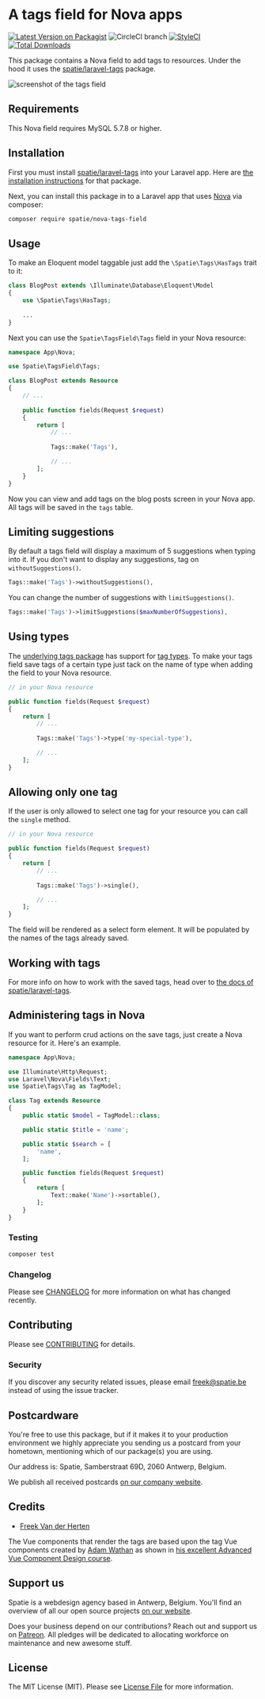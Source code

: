 # A tags field for Nova apps

[![Latest Version on Packagist](https://img.shields.io/packagist/v/spatie/nova-tags-field.svg?style=flat-square)](https://packagist.org/packages/spatie/nova-tags-field)
![CircleCI branch](https://img.shields.io/circleci/project/github/spatie/nova-tags-field/master.svg?style=flat-square)
[![StyleCI](https://github.styleci.io/repos/145974148/shield?branch=master)](https://github.styleci.io/repos/145974148)
[![Total Downloads](https://img.shields.io/packagist/dt/spatie/nova-tags-field.svg?style=flat-square)](https://packagist.org/packages/spatie/nova-tags-field)

This package contains a Nova field to add tags to resources. Under the hood it uses the [spatie/laravel-tags](https://docs.spatie.be/laravel-tags) package.

![screenshot of the tags field](https://spatie.github.io/nova-tags-field/screenshot.png)

## Requirements

This Nova field requires MySQL 5.7.8 or higher.

## Installation

First you must install [spatie/laravel-tags](https://github.com/spatie/laravel-tags) into your Laravel app. Here are [the installation instructions](https://docs.spatie.be/laravel-tags/v2/installation-and-setup) for that package.

Next, you can install this package in to a Laravel app that uses [Nova](https://nova.laravel.com) via composer:

```bash
composer require spatie/nova-tags-field
```

## Usage

To make an Eloquent model taggable just add the `\Spatie\Tags\HasTags` trait to it:

```php
class BlogPost extends \Illuminate\Database\Eloquent\Model
{
    use \Spatie\Tags\HasTags;
    
    ...
}
```

Next you can use the `Spatie\TagsField\Tags` field in your Nova resource:

```php
namespace App\Nova;

use Spatie\TagsField\Tags;

class BlogPost extends Resource
{
    // ...
    
    public function fields(Request $request)
    {
        return [
            // ...
            
            Tags::make('Tags'),

            // ...
        ];
    }
}
```

Now you can view and add tags on the blog posts screen in your Nova app. All tags will be saved in the `tags` table. 

## Limiting suggestions

By default a tags field will display a maximum of 5 suggestions when typing into it. If you don't want to display any suggestions, tag on `withoutSuggestions()`.

```php
Tags::make('Tags')->withoutSuggestions(),
```

You can change the number of suggestions with `limitSuggestions()`.

```php
Tags::make('Tags')->limitSuggestions($maxNumberOfSuggestions),
```

## Using types

The [underlying tags package](https://github.com/spatie/laravel-tags) has support for [tag types](https://docs.spatie.be/laravel-tags/v2/advanced-usage/using-types). To make your tags field save tags of a certain type just tack on the name of type when adding the field to your Nova resource.

```php
// in your Nova resource

public function fields(Request $request)
{
    return [
        // ...
        
        Tags::make('Tags')->type('my-special-type'),

        // ...
    ];
}
```

## Allowing only one tag

If the user is only allowed to select one tag for your resource you can call the `single` method.

```php
// in your Nova resource

public function fields(Request $request)
{
    return [
        // ...
        
        Tags::make('Tags')->single(),

        // ...
    ];
}
```

The field will be rendered as a select form element. It will be populated by the names of the tags already saved.

## Working with tags

For more info on how to work with the saved tags, head over to [the docs of spatie/laravel-tags](https://docs.spatie.be/laravel-tags/).

## Administering tags in Nova

If you want to perform crud actions on the save tags, just create a Nova resource for it. Here's an example.

```php
namespace App\Nova;

use Illuminate\Http\Request;
use Laravel\Nova\Fields\Text;
use Spatie\Tags\Tag as TagModel;

class Tag extends Resource
{
    public static $model = TagModel::class;

    public static $title = 'name';

    public static $search = [
        'name',
    ];

    public function fields(Request $request)
    {
        return [
            Text::make('Name')->sortable(),
        ];
    }
}
```

### Testing

``` bash
composer test
```

### Changelog

Please see [CHANGELOG](CHANGELOG.md) for more information on what has changed recently.

## Contributing

Please see [CONTRIBUTING](CONTRIBUTING.md) for details.

### Security

If you discover any security related issues, please email freek@spatie.be instead of using the issue tracker.

## Postcardware

You're free to use this package, but if it makes it to your production environment we highly appreciate you sending us a postcard from your hometown, mentioning which of our package(s) you are using.

Our address is: Spatie, Samberstraat 69D, 2060 Antwerp, Belgium.

We publish all received postcards [on our company website](https://spatie.be/en/opensource/postcards).

## Credits

- [Freek Van der Herten](https://github.com/freekmurze)

The Vue components that render the tags are based upon the tag Vue components created by [Adam Wathan](https://twitter.com/adamwathan) as shown in [his excellent Advanced Vue Component Design course](https://adamwathan.me/advanced-vue-component-design/).

## Support us

Spatie is a webdesign agency based in Antwerp, Belgium. You'll find an overview of all our open source projects [on our website](https://spatie.be/opensource).

Does your business depend on our contributions? Reach out and support us on [Patreon](https://www.patreon.com/spatie). 
All pledges will be dedicated to allocating workforce on maintenance and new awesome stuff.

## License

The MIT License (MIT). Please see [License File](LICENSE.md) for more information.
